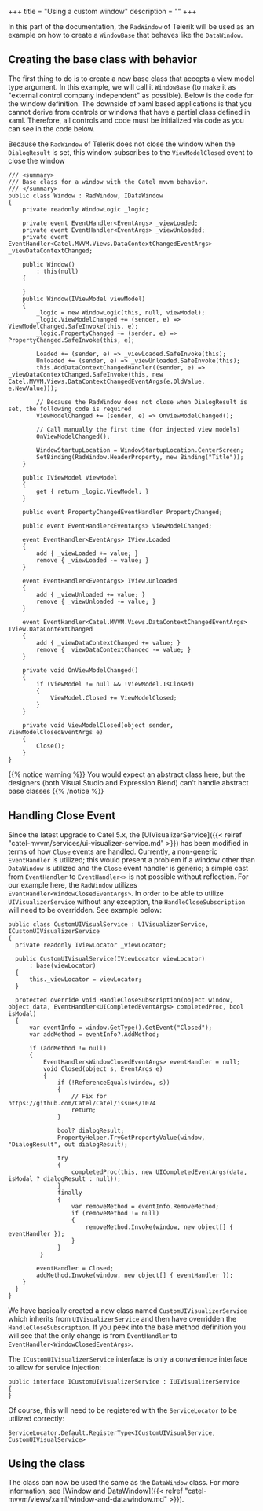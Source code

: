 +++
title = "Using a custom window" 
description = ""
+++

In this part of the documentation, the `RadWindow` of Telerik will be used as an example on how to create a `WindowBase` that behaves like the `DataWindow`.

## Creating the base class with behavior

The first thing to do is to create a new base class that accepts a view model type argument. In this example, we will call it `WindowBase` (to make it as "external control company independent" as possible). Below is the code for the window definition. The downside of xaml based applications is that you cannot derive from controls or windows that have a partial class defined in xaml. Therefore, all controls and code must be initialized via code as you can see in the code below.

Because the `RadWindow` of Telerik does not close the window when the `DialogResult` is set, this window subscribes to the `ViewModelClosed` event to close the window

```
/// <summary>
/// Base class for a window with the Catel mvvm behavior.
/// </summary>
public class Window : RadWindow, IDataWindow
{
    private readonly WindowLogic _logic;
 
    private event EventHandler<EventArgs> _viewLoaded;
    private event EventHandler<EventArgs> _viewUnloaded;
    private event EventHandler<Catel.MVVM.Views.DataContextChangedEventArgs> _viewDataContextChanged;

    public Window()
        : this(null)
    {
 
    }
    public Window(IViewModel viewModel)
    {
        _logic = new WindowLogic(this, null, viewModel);
        _logic.ViewModelChanged += (sender, e) => ViewModelChanged.SafeInvoke(this, e);
        _logic.PropertyChanged += (sender, e) => PropertyChanged.SafeInvoke(this, e);

        Loaded += (sender, e) => _viewLoaded.SafeInvoke(this);
        Unloaded += (sender, e) => _viewUnloaded.SafeInvoke(this);
        this.AddDataContextChangedHandler((sender, e) => _viewDataContextChanged.SafeInvoke(this, new Catel.MVVM.Views.DataContextChangedEventArgs(e.OldValue, e.NewValue)));
 
        // Because the RadWindow does not close when DialogResult is set, the following code is required
        ViewModelChanged += (sender, e) => OnViewModelChanged();

        // Call manually the first time (for injected view models)
        OnViewModelChanged();

        WindowStartupLocation = WindowStartupLocation.CenterScreen;
        SetBinding(RadWindow.HeaderProperty, new Binding("Title"));
    }

    public IViewModel ViewModel
    {
        get { return _logic.ViewModel; }
    }

    public event PropertyChangedEventHandler PropertyChanged;
 
    public event EventHandler<EventArgs> ViewModelChanged;

    event EventHandler<EventArgs> IView.Loaded
    {
        add { _viewLoaded += value; }
        remove { _viewLoaded -= value; }
    }

    event EventHandler<EventArgs> IView.Unloaded
    {
        add { _viewUnloaded += value; }
        remove { _viewUnloaded -= value; }
    }

    event EventHandler<Catel.MVVM.Views.DataContextChangedEventArgs> IView.DataContextChanged
    {
        add { _viewDataContextChanged += value; }
        remove { _viewDataContextChanged -= value; }
    }
 
    private void OnViewModelChanged()
    {
        if (ViewModel != null && !ViewModel.IsClosed)
        {
            ViewModel.Closed += ViewModelClosed;
        }
    }

    private void ViewModelClosed(object sender, ViewModelClosedEventArgs e)
    {
        Close();
    }
}
```
{{% notice warning %}}
You would expect an abstract class here, but the designers (both Visual Studio and Expression Blend) can't handle abstract base classes
{{% /notice %}}

## Handling Close Event
Since the latest upgrade to Catel 5.x, the [UIVisualizerService]({{< relref "catel-mvvm/services/ui-visualizer-service.md" >}}) has been modified in terms of how `Close` events are handled. Currently, a non-generic `EventHandler` is utilized; this would present a problem if a window other than `DataWindow` is utilized and the `Close` event handler is generic; a simple cast from `EventHandler` to `EventHandler<>` is not possible without reflection. For our example here, the `RadWindow` utilizes `EventHandler<WindowClosedEventArgs>`. In order to be able to utilize `UIVisualizerService` without any exception, the `HandleCloseSubscription` will need to be overridden. See example below:

```
public class CustomUIVisualService : UIVisualizerService, ICustomUIVisualizerService
{
  private readonly IViewLocator _viewLocator;

  public CustomUIVisualService(IViewLocator viewLocator) 
      : base(viewLocator)
  {
      this._viewLocator = viewLocator;
  }        

  protected override void HandleCloseSubscription(object window, object data, EventHandler<UICompletedEventArgs> completedProc, bool isModal)
  {
      var eventInfo = window.GetType().GetEvent("Closed");
      var addMethod = eventInfo?.AddMethod;

      if (addMethod != null)
      {
          EventHandler<WindowClosedEventArgs> eventHandler = null;
          void Closed(object s, EventArgs e)
          {
              if (!ReferenceEquals(window, s))
              {
                  // Fix for https://github.com/Catel/Catel/issues/1074
                  return;
              }

              bool? dialogResult;
              PropertyHelper.TryGetPropertyValue(window, "DialogResult", out dialogResult);

              try
              {
                  completedProc(this, new UICompletedEventArgs(data, isModal ? dialogResult : null));
              }
              finally
              {
                  var removeMethod = eventInfo.RemoveMethod;
                  if (removeMethod != null)
                  {
                      removeMethod.Invoke(window, new object[] { eventHandler });
                  }
              }
         }

        eventHandler = Closed;
        addMethod.Invoke(window, new object[] { eventHandler });
    }
  }
}
```

We have basically created a new class named `CustomUIVisualizerService` which inherits from `UIVisualizerService` and then have overridden the `HandleCloseSubscription`. If you peek into the base method definition you will see that the only change is from `EventHandler` to `EventHandler<WindowClosedEventArgs>`.

The `ICustomUIVisualizerService` interface is only a convenience interface to allow for service injection:

```
public interface ICustomUIVisualizerService : IUIVisualizerService
{
}
```

Of course, this will need to be registered with the `ServiceLocator` to be utilized correctly:

```
ServiceLocator.Default.RegisterType<ICustomUIVisualService, CustomUIVisualService>
```

## Using the class

The class can now be used the same as the `DataWindow` class. For more information, see [Window and DataWindow]({{< relref "catel-mvvm/views/xaml/window-and-datawindow.md" >}}).

